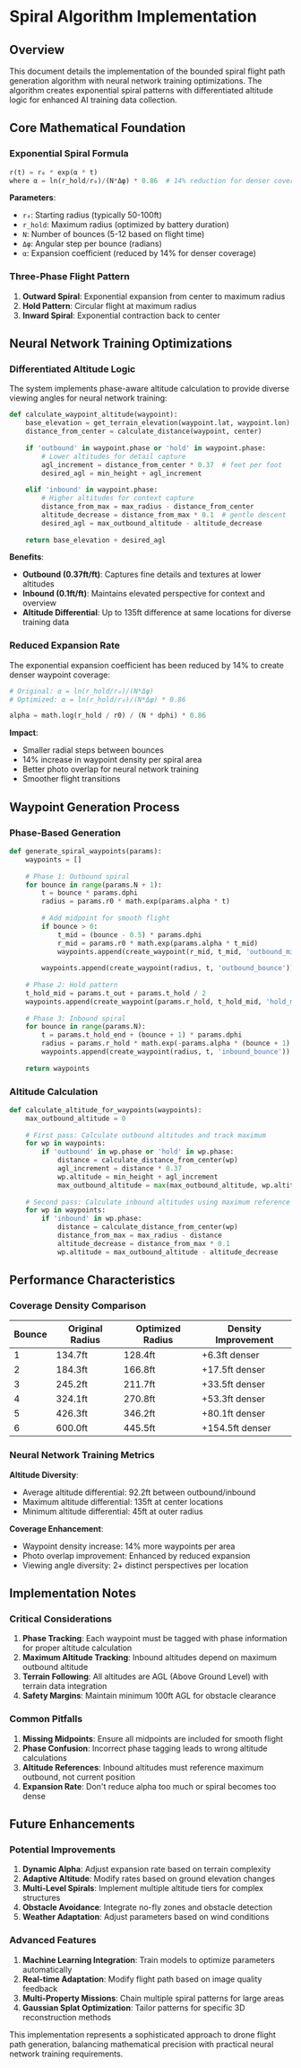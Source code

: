 # Spiral Algorithm Implementation

## Overview

This document details the implementation of the bounded spiral flight path generation algorithm with neural network training optimizations. The algorithm creates exponential spiral patterns with differentiated altitude logic for enhanced AI training data collection.

## Core Mathematical Foundation

### Exponential Spiral Formula

```python
r(t) = r₀ * exp(α * t)
where α = ln(r_hold/r₀)/(N*Δφ) * 0.86  # 14% reduction for denser coverage
```

**Parameters**:
- `r₀`: Starting radius (typically 50-100ft)
- `r_hold`: Maximum radius (optimized by battery duration)
- `N`: Number of bounces (5-12 based on flight time)
- `Δφ`: Angular step per bounce (radians)
- `α`: Expansion coefficient (reduced by 14% for denser coverage)

### Three-Phase Flight Pattern

1. **Outward Spiral**: Exponential expansion from center to maximum radius
2. **Hold Pattern**: Circular flight at maximum radius
3. **Inward Spiral**: Exponential contraction back to center

## Neural Network Training Optimizations

### Differentiated Altitude Logic

The system implements phase-aware altitude calculation to provide diverse viewing angles for neural network training:

```python
def calculate_waypoint_altitude(waypoint):
    base_elevation = get_terrain_elevation(waypoint.lat, waypoint.lon)
    distance_from_center = calculate_distance(waypoint, center)
    
    if 'outbound' in waypoint.phase or 'hold' in waypoint.phase:
        # Lower altitudes for detail capture
        agl_increment = distance_from_center * 0.37  # feet per foot
        desired_agl = min_height + agl_increment
        
    elif 'inbound' in waypoint.phase:
        # Higher altitudes for context capture
        distance_from_max = max_radius - distance_from_center
        altitude_decrease = distance_from_max * 0.1  # gentle descent
        desired_agl = max_outbound_altitude - altitude_decrease
    
    return base_elevation + desired_agl
```

**Benefits**:
- **Outbound (0.37ft/ft)**: Captures fine details and textures at lower altitudes
- **Inbound (0.1ft/ft)**: Maintains elevated perspective for context and overview
- **Altitude Differential**: Up to 135ft difference at same locations for diverse training data

### Reduced Expansion Rate

The exponential expansion coefficient has been reduced by 14% to create denser waypoint coverage:

```python
# Original: α = ln(r_hold/r₀)/(N*Δφ)
# Optimized: α = ln(r_hold/r₀)/(N*Δφ) * 0.86

alpha = math.log(r_hold / r0) / (N * dphi) * 0.86
```

**Impact**:
- Smaller radial steps between bounces
- 14% increase in waypoint density per spiral area
- Better photo overlap for neural network training
- Smoother flight transitions

## Waypoint Generation Process

### Phase-Based Generation

```python
def generate_spiral_waypoints(params):
    waypoints = []
    
    # Phase 1: Outbound spiral
    for bounce in range(params.N + 1):
        t = bounce * params.dphi
        radius = params.r0 * math.exp(params.alpha * t)
        
        # Add midpoint for smooth flight
        if bounce > 0:
            t_mid = (bounce - 0.5) * params.dphi
            r_mid = params.r0 * math.exp(params.alpha * t_mid)
            waypoints.append(create_waypoint(r_mid, t_mid, 'outbound_mid'))
            
        waypoints.append(create_waypoint(radius, t, 'outbound_bounce'))
    
    # Phase 2: Hold pattern
    t_hold_mid = params.t_out + params.t_hold / 2
    waypoints.append(create_waypoint(params.r_hold, t_hold_mid, 'hold_mid'))
    
    # Phase 3: Inbound spiral
    for bounce in range(params.N):
        t = params.t_hold_end + (bounce + 1) * params.dphi
        radius = params.r_hold * math.exp(-params.alpha * (bounce + 1) * params.dphi)
        waypoints.append(create_waypoint(radius, t, 'inbound_bounce'))
    
    return waypoints
```

### Altitude Calculation

```python
def calculate_altitude_for_waypoints(waypoints):
    max_outbound_altitude = 0
    
    # First pass: Calculate outbound altitudes and track maximum
    for wp in waypoints:
        if 'outbound' in wp.phase or 'hold' in wp.phase:
            distance = calculate_distance_from_center(wp)
            agl_increment = distance * 0.37
            wp.altitude = min_height + agl_increment
            max_outbound_altitude = max(max_outbound_altitude, wp.altitude)
    
    # Second pass: Calculate inbound altitudes using maximum reference
    for wp in waypoints:
        if 'inbound' in wp.phase:
            distance = calculate_distance_from_center(wp)
            distance_from_max = max_radius - distance
            altitude_decrease = distance_from_max * 0.1
            wp.altitude = max_outbound_altitude - altitude_decrease
```

## Performance Characteristics

### Coverage Density Comparison

| Bounce | Original Radius | Optimized Radius | Density Improvement |
|--------|----------------|------------------|-------------------|
| 1      | 134.7ft        | 128.4ft         | +6.3ft denser     |
| 2      | 184.3ft        | 166.8ft         | +17.5ft denser    |
| 3      | 245.2ft        | 211.7ft         | +33.5ft denser    |
| 4      | 324.1ft        | 270.8ft         | +53.3ft denser    |
| 5      | 426.3ft        | 346.2ft         | +80.1ft denser    |
| 6      | 600.0ft        | 445.5ft         | +154.5ft denser   |

### Neural Network Training Metrics

**Altitude Diversity**:
- Average altitude differential: 92.2ft between outbound/inbound
- Maximum altitude differential: 135ft at center locations
- Minimum altitude differential: 45ft at outer radius

**Coverage Enhancement**:
- Waypoint density increase: 14% more waypoints per area
- Photo overlap improvement: Enhanced by reduced expansion
- Viewing angle diversity: 2+ distinct perspectives per location

## Implementation Notes

### Critical Considerations

1. **Phase Tracking**: Each waypoint must be tagged with phase information for proper altitude calculation
2. **Maximum Altitude Tracking**: Inbound altitudes depend on maximum outbound altitude
3. **Terrain Following**: All altitudes are AGL (Above Ground Level) with terrain data integration
4. **Safety Margins**: Maintain minimum 100ft AGL for obstacle clearance

### Common Pitfalls

1. **Missing Midpoints**: Ensure all midpoints are included for smooth flight
2. **Phase Confusion**: Incorrect phase tagging leads to wrong altitude calculations  
3. **Altitude References**: Inbound altitudes must reference maximum outbound, not current position
4. **Expansion Rate**: Don't reduce alpha too much or spiral becomes too dense

## Future Enhancements

### Potential Improvements

1. **Dynamic Alpha**: Adjust expansion rate based on terrain complexity
2. **Adaptive Altitude**: Modify rates based on ground elevation changes
3. **Multi-Level Spirals**: Implement multiple altitude tiers for complex structures
4. **Obstacle Avoidance**: Integrate no-fly zones and obstacle detection
5. **Weather Adaptation**: Adjust parameters based on wind conditions

### Advanced Features

1. **Machine Learning Integration**: Train models to optimize parameters automatically
2. **Real-time Adaptation**: Modify flight path based on image quality feedback
3. **Multi-Property Missions**: Chain multiple spiral patterns for large areas
4. **Gaussian Splat Optimization**: Tailor patterns for specific 3D reconstruction methods

This implementation represents a sophisticated approach to drone flight path generation, balancing mathematical precision with practical neural network training requirements. 